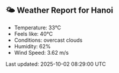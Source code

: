 <!-- WEATHER-START -->
## 🌤 Weather Report for Hanoi

- Temperature: 33°C
- Feels like: 40°C
- Conditions: overcast clouds
- Humidity: 62%
- Wind Speed: 3.62 m/s

Last updated: 2025-10-02 08:29:00 UTC
<!-- WEATHER-END -->
